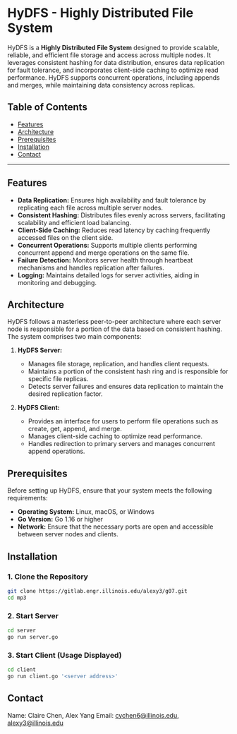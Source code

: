 # HyDFS - Highly Distributed File System

HyDFS is a **Highly Distributed File System** designed to provide scalable, reliable, and efficient file storage and access across multiple nodes. It leverages consistent hashing for data distribution, ensures data replication for fault tolerance, and incorporates client-side caching to optimize read performance. HyDFS supports concurrent operations, including appends and merges, while maintaining data consistency across replicas.

## Table of Contents

- [Features](#features)
- [Architecture](#architecture)
- [Prerequisites](#prerequisites)
- [Installation](#installation)
- [Contact](#contact)

---

## Features

- **Data Replication:** Ensures high availability and fault tolerance by replicating each file across multiple server nodes.
- **Consistent Hashing:** Distributes files evenly across servers, facilitating scalability and efficient load balancing.
- **Client-Side Caching:** Reduces read latency by caching frequently accessed files on the client side.
- **Concurrent Operations:** Supports multiple clients performing concurrent append and merge operations on the same file.
- **Failure Detection:** Monitors server health through heartbeat mechanisms and handles replication after failures.
- **Logging:** Maintains detailed logs for server activities, aiding in monitoring and debugging.

## Architecture

HyDFS follows a masterless peer-to-peer architecture where each server node is responsible for a portion of the data based on consistent hashing. The system comprises two main components:

1. **HyDFS Server:**
   - Manages file storage, replication, and handles client requests.
   - Maintains a portion of the consistent hash ring and is responsible for specific file replicas.
   - Detects server failures and ensures data replication to maintain the desired replication factor.

2. **HyDFS Client:**
   - Provides an interface for users to perform file operations such as create, get, append, and merge.
   - Manages client-side caching to optimize read performance.
   - Handles redirection to primary servers and manages concurrent append operations.

## Prerequisites

Before setting up HyDFS, ensure that your system meets the following requirements:

- **Operating System:** Linux, macOS, or Windows
- **Go Version:** Go 1.16 or higher
- **Network:** Ensure that the necessary ports are open and accessible between server nodes and clients.

## Installation

### 1. Clone the Repository

```bash
git clone https://gitlab.engr.illinois.edu/alexy3/g07.git
cd mp3
```

### 2. Start Server
```bash
cd server
go run server.go
```

### 3. Start Client (Usage Displayed)
```bash
cd client
go run client.go '<server address>'
```

## Contact
Name: Claire Chen, Alex Yang
Email: cychen6@illinois.edu, alexy3@illinois.edu

